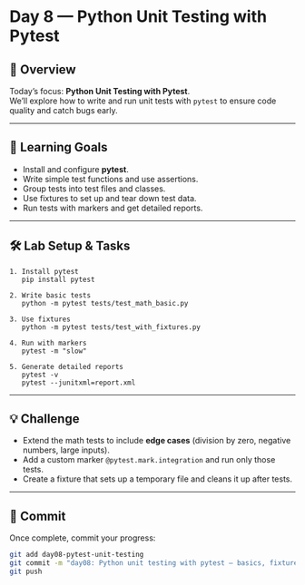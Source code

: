 # Day 8 — Python Unit Testing with Pytest

## 📖 Overview
Today’s focus: **Python Unit Testing with Pytest**.  
We’ll explore how to write and run unit tests with `pytest` to ensure code quality and catch bugs early.

---

## 🎯 Learning Goals
- Install and configure **pytest**.  
- Write simple test functions and use assertions.  
- Group tests into test files and classes.  
- Use fixtures to set up and tear down test data.  
- Run tests with markers and get detailed reports.  

---

## 🛠️ Lab Setup & Tasks

```text
1. Install pytest
   pip install pytest

2. Write basic tests
   python -m pytest tests/test_math_basic.py

3. Use fixtures
   python -m pytest tests/test_with_fixtures.py

4. Run with markers
   pytest -m "slow"

5. Generate detailed reports
   pytest -v
   pytest --junitxml=report.xml
```

---

## 💡 Challenge
- Extend the math tests to include **edge cases** (division by zero, negative numbers, large inputs).  
- Add a custom marker `@pytest.mark.integration` and run only those tests.  
- Create a fixture that sets up a temporary file and cleans it up after tests.  

---



## 📌 Commit
Once complete, commit your progress:
```bash
git add day08-pytest-unit-testing
git commit -m "day08: Python unit testing with pytest — basics, fixtures, markers"
git push
```
